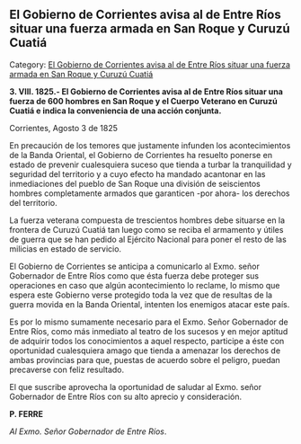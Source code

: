 ## El Gobierno de Corrientes avisa al de Entre Ríos situar una fuerza armada en San Roque y Curuzú Cuatiá

Category: [El Gobierno de Corrientes avisa al de Entre Ríos situar una fuerza armada en San Roque y Curuzú Cuatiá](http://descubrircorrientes.com.ar/2012/index.php/3730-historia-desde-1814-hasta-la-guerra-de-la-triple-alianza/documentos-oficiales-de-la-provincia-de-corrientes/el-gobierno-de-corrientes-avisa-al-de-entre-rios-situar-una-fuerza-armada-en-san-roque-y-curuzu-cuatia)

**3\. VIII. 1825.- El Gobierno de Corrientes avisa al de Entre Ríos situar una fuerza de 600 hombres en San Roque y el Cuerpo Veterano en Curuzú Cuatiá e indica la conveniencia de una acción conjunta.**

Corrientes, Agosto 3 de 1825

En precaución de los temores que justamente infunden los acontecimientos de la Banda Oriental, el Gobierno de Corrientes ha resuelto ponerse en estado de prevenir cualesquiera suceso que tienda a turbar la tranquilidad y seguridad del territorio y a cuyo efecto ha mandado acantonar en las inmediaciones del pueblo de San Roque una división de seiscientos hombres completamente armados que garanticen -por ahora- los derechos del territorio.

La fuerza veterana compuesta de trescientos hombres debe situarse en la frontera de Curuzú Cuatiá tan luego como se reciba el armamento y útiles de guerra que se han pedido al Ejército Nacional para poner el resto de las milicias en estado de servicio.

El Gobierno de Corrientes se anticipa a comunicarlo al Exmo. señor Gobernador de Entre Ríos como que ésta fuerza debe proteger sus operaciones en caso que algún acontecimiento lo reclame, lo mismo que espera este Gobierno verse protegido toda la vez que de resultas de la guerra movida en la Banda Oriental, intenten los enemigos atacar este país.

Es por lo mismo sumamente necesario para el Exmo. Señor Gobernador de Entre Ríos, como más inmediato al teatro de los sucesos y en mejor aptitud de adquirir todos los conocimientos a aquel respecto, participe a éste con oportunidad cualesquiera amago que tienda a amenazar los derechos de ambas provincias para que, puestas de acuerdo sobre el peligro, puedan precaverse con feliz resultado.

El que suscribe aprovecha la oportunidad de saludar al Exmo. señor Gobernador de Entre Ríos con su alto aprecio y consideración.

**P. FERRE**

_Al Exmo. Señor Gobernador de Entre Ríos_.